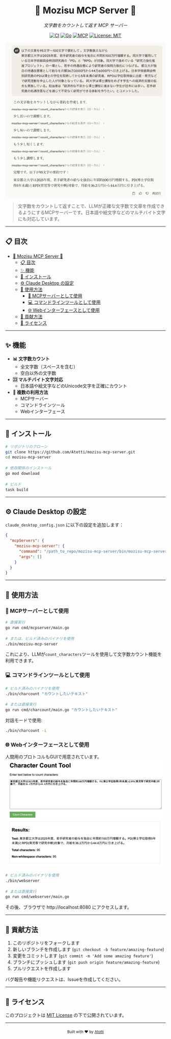 <div align="center">

# 📝 Mozisu MCP Server 📝

*文字数をカウントして返す MCP サーバー*

[![CI](https://github.com/Atotti/mozisu-mcp-server/actions/workflows/ci.yml/badge.svg)](https://github.com/Atotti/mozisu-mcp-server/actions/workflows/ci.yml)
[![Go](https://img.shields.io/badge/Go-1.20+-00ADD8?style=flat&logo=go&logoColor=white)](https://go.dev/)
[![MCP](https://img.shields.io/badge/MCP-Server-6236FF?style=flat&logo=claude&logoColor=white)](https://github.com/modelcontextprotocol/mcp)
[![License: MIT](https://img.shields.io/badge/License-MIT-yellow.svg)](LICENSE)

</div>

<p align="center">
  <img src="image.png" alt="Demo on Claude Desktop" width="600">
</p>

> 文字数をカウントして返すことで、LLMが正確な文字数で文章を作成できるようにするMCPサーバーです。日本語や絵文字などのマルチバイト文字にも対応しています。

---

## 📋 目次

- [📝 Mozisu MCP Server 📝](#-mozisu-mcp-server-)
  - [📋 目次](#-目次)
  - [✨ 機能](#-機能)
  - [🚀 インストール](#-インストール)
  - [⚙️ Claude Desktop の設定](#️-claude-desktop-の設定)
  - [📖 使用方法](#-使用方法)
    - [🔌 MCPサーバーとして使用](#-mcpサーバーとして使用)
    - [💻 コマンドラインツールとして使用](#-コマンドラインツールとして使用)
    - [🌐 Webインターフェースとして使用](#-webインターフェースとして使用)
  - [👥 貢献方法](#-貢献方法)
  - [📄 ライセンス](#-ライセンス)

---

## ✨ 機能

- **📊 文字数カウント**
  - 全文字数（スペースを含む）
  - 空白以外の文字数
- **🈁 マルチバイト文字対応**
  - 日本語や絵文字などのUnicode文字を正確にカウント
- **🔄 複数の利用方法**
  - MCPサーバー
  - コマンドラインツール
  - Webインターフェース

---

## 🚀 インストール

```bash
# リポジトリのクローン
git clone https://github.com/Atotti/mozisu-mcp-server.git
cd mozisu-mcp-server

# 依存関係のインストール
go mod download

# ビルド
task build
```

---

## ⚙️ Claude Desktop の設定

`claude_desktop_config.json` に以下の設定を追加します：

```json
{
  "mcpServers": {
    "mozisu-mcp-server": {
      "command": "/path_to_repo/mozisu-mcp-server/bin/mozisu-mcp-server", // ビルド済みファイル
      "args": []
    }
  }
}
```

---

## 📖 使用方法

### 🔌 MCPサーバーとして使用

```bash
# 直接実行
go run cmd/mcpserver/main.go

# または、ビルド済みのバイナリを使用
./bin/mozisu-mcp-server
```

これにより、LLMが`count_characters`ツールを使用して文字数カウント機能を利用できます。

### 💻 コマンドラインツールとして使用

```bash
# ビルド済みのバイナリを使用
./bin/charcount "カウントしたいテキスト"

# または直接実行
go run cmd/charcount/main.go "カウントしたいテキスト"
```

対話モードで使用:

```bash
./bin/charcount -i
```

### 🌐 Webインターフェースとして使用

人間用のプロトコルもGUIで用意されています。
![alt text](image-1.png)

```bash
# ビルド済みのバイナリを使用
./bin/webserver

# または直接実行
go run cmd/webserver/main.go
```

その後、ブラウザで http://localhost:8080 にアクセスします。

---

## 👥 貢献方法

1. このリポジトリをフォークします
2. 新しいブランチを作成します (`git checkout -b feature/amazing-feature`)
3. 変更をコミットします (`git commit -m 'Add some amazing feature'`)
4. ブランチにプッシュします (`git push origin feature/amazing-feature`)
5. プルリクエストを作成します

バグ報告や機能リクエストは、Issueを作成してください。

---

## 📄 ライセンス

このプロジェクトは [MIT License](LICENSE) の下で公開されています。

---

<div align="center">
  <sub>Built with ❤️ by <a href="https://github.com/Atotti">Atotti</a></sub>
</div>
